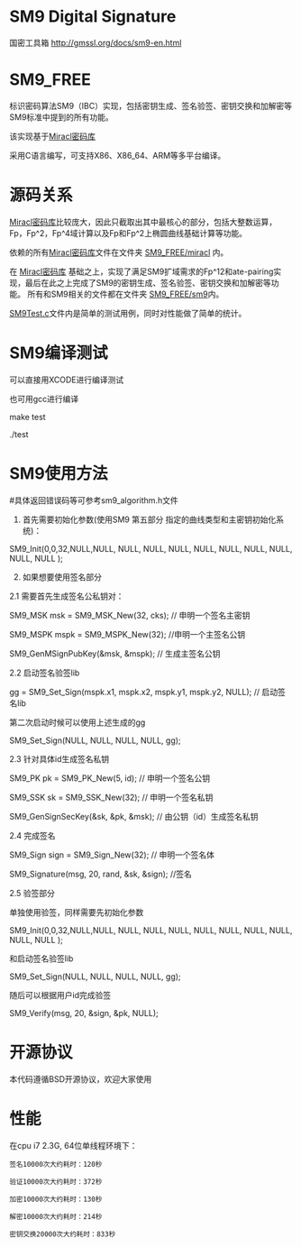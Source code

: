 # SM9 Digital Signature
国密工具箱 http://gmssl.org/docs/sm9-en.html

# SM9_FREE

标识密码算法SM9（IBC）实现，包括密钥生成、签名验签、密钥交换和加解密等SM9标准中提到的所有功能。

该实现基于[Miracl密码库](https://github.com/miracl/MIRACL)

采用C语言编写，可支持X86、X86_64、ARM等多平台编译。

# 源码关系
 [Miracl密码库](https://github.com/miracl/MIRACL)比较庞大，因此只截取出其中最核心的部分，包括大整数运算，Fp，Fp^2，Fp^4域计算以及Fp和Fp^2上椭圆曲线基础计算等功能。

依赖的所有[Miracl密码库](https://github.com/miracl/MIRACL)文件在文件夹 [SM9_FREE/miracl](https://github.com/songgeng87/SM9_FREE/tree/master/SM9_FREE/miracl) 内。

在 [Miracl密码库](https://github.com/miracl/MIRACL) 基础之上，实现了满足SM9扩域需求的Fp^12和ate-pairing实现，最后在此之上完成了SM9的密钥生成、签名验签、密钥交换和加解密等功能。
所有和SM9相关的文件都在文件夹 [SM9_FREE/sm9](https://github.com/songgeng87/SM9_FREE/tree/master/SM9_FREE/sm9)内。

[SM9Test.c](https://github.com/songgeng87/SM9_FREE/tree/master/SM9_FREE/SM9Test.c)文件内是简单的测试用例，同时对性能做了简单的统计。

# SM9编译测试
可以直接用XCODE进行编译测试

也可用gcc进行编译

make test

./test

# SM9使用方法
#具体返回错误码等可参考sm9_algorithm.h文件

1. 首先需要初始化参数(使用SM9 第五部分 指定的曲线类型和主密钥初始化系统)：

SM9_Init(0,0,32,NULL,NULL, NULL, NULL, NULL, NULL, NULL, NULL, NULL, NULL, NULL );

2. 如果想要使用签名部分

2.1 需要首先生成签名公私钥对：

SM9_MSK msk = SM9_MSK_New(32, cks);  // 申明一个签名主密钥

SM9_MSPK mspk = SM9_MSPK_New(32);   //申明一个主签名公钥

SM9_GenMSignPubKey(&msk, &mspk);  // 生成主签名公钥

2.2 启动签名验签lib

gg = SM9_Set_Sign(mspk.x1, mspk.x2, mspk.y1, mspk.y2, NULL); // 启动签名lib

第二次启动时候可以使用上述生成的gg

SM9_Set_Sign(NULL, NULL, NULL, NULL, gg);

2.3 针对具体id生成签名私钥

SM9_PK pk = SM9_PK_New(5, id);       // 申明一个签名公钥

SM9_SSK sk = SM9_SSK_New(32);            // 申明一个签名私钥
       
SM9_GenSignSecKey(&sk, &pk, &msk); // 由公钥（id）生成签名私钥

2.4 完成签名

SM9_Sign sign = SM9_Sign_New(32);   // 申明一个签名体

SM9_Signature(msg, 20, rand, &sk, &sign); //签名

2.5 验签部分

单独使用验签，同样需要先初始化参数

SM9_Init(0,0,32,NULL,NULL, NULL, NULL, NULL, NULL, NULL, NULL, NULL, NULL, NULL );

和启动签名验签lib

SM9_Set_Sign(NULL, NULL, NULL, NULL, gg);

随后可以根据用户id完成验签

SM9_Verify(msg, 20, &sign, &pk, NULL);

# 开源协议
本代码遵循BSD开源协议，欢迎大家使用

# 性能
在cpu i7 2.3G, 64位单线程环境下：

    签名10000次大约耗时：120秒
    
    验证10000次大约耗时：372秒
    
    加密10000次大约耗时：130秒
    
    解密10000次大约耗时：214秒
    
    密钥交换20000次大约耗时：833秒

